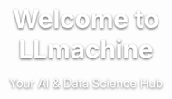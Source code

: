 <!-- Hero Section with Static Image --><section id="hero" class="fade-in">  <div class="hero-image" style="background-image: url('{{ '/assets/images/home-hero.jpg' | relative_url }}'); background-size: cover; background-position: center; height: 100vh; display: flex; align-items: center; justify-content: center;">    <div class="hero-text" style="text-align: center; color: #fff; text-shadow: 0 2px 4px rgba(0,0,0,0.6);">      <h1 style="font-size: 2.8rem; margin-bottom: 10px;">Welcome to LLmachine</h1>      <p style="font-size: 1.3rem;">Your AI & Data Science Hub</p>    </div>  </div></section><!-- 🌐 Global Data Growth Chart --><section id="data-growth" style="padding: 60px 20px; background-color: #1f1f1f; color: #fff; text-align: center;">  <h2 style="color: #4CAF50;">🌍 Global Data Created Per Year</h2>  <p style="color: #ccc;">Estimated amount of new data created worldwide each year (in zettabytes)</p>  <canvas id="dataChart" width="600" height="300" style="max-width: 100%; margin: auto;"></canvas></section><!-- Chart.js CDN --><script src="https://cdn.jsdelivr.net/npm/chart.js"></script><script>  const ctx = document.getElementById('dataChart').getContext('2d');  const dataChart = new Chart(ctx, {    type: 'bar',    data: {      labels: ['2010', '2015', '2020', '2025 (est.)'],      datasets: [{        label: 'Data Created (ZB)',        data: [2, 12, 64, 180],        backgroundColor: 'rgba(76, 175, 80, 0.7)',        borderColor: 'rgba(76, 175, 80, 1)',        borderWidth: 1,        borderRadius: 5      }]    },    options: {      scales: {        y: {          beginAtZero: true,          ticks: { color: '#fff' },          grid: { color: '#444' }        },        x: {          ticks: { color: '#fff' },          grid: { color: '#444' }        }      },      plugins: {        legend: {          labels: { color: '#fff' }        }      }    }  });</script><!-- Live Info Section --><section id="live-info" style="padding: 40px 20px; background-color: #1f1f1f; color: #fff; text-align: center;">  <h2 style="color: #4CAF50;">🕒 Live Info</h2>  <p id="current-time" style="font-size: 1.4em; margin: 10px 0;">Loading time...</p>  <p id="weather" style="font-size: 1.2em; color: #ccc;">Loading weather...</p></section>  <!-- Email Subscription Section --><section id="subscribe" class="fade-in" style="text-align: center; background-color: #1f1f1f; color: #fff; padding: 50px 20px;">  <h2 style="color: #4CAF50;">Stay Updated</h2>  <form action="https://formspree.io/f/mjvnnkaj" method="POST" class="subscribe-form" style="max-width: 500px; margin: auto;">    <input type="email" name="email" placeholder="Enter your email" required style="padding: 10px; width: 80%; max-width: 300px; border-radius: 5px; margin-bottom: 10px; border: none;">    <br>    <button type="submit" style="padding: 10px 20px; background-color: #4CAF50; color: white; border: none; border-radius: 5px;">Subscribe</button>  </form></section><script>  function updateTime() {    const now = new Date();    document.getElementById("current-time").textContent = now.toLocaleString(undefined, {      weekday: 'long',      year: 'numeric',      month: 'long',      day: 'numeric',      hour: '2-digit',      minute: '2-digit',      second: '2-digit',    });  }  setInterval(updateTime, 1000);  updateTime();  fetch("https://api.open-meteo.com/v1/forecast?latitude=40.7&longitude=-74.0&current_weather=true")    .then(res => res.json())    .then(data => {      const temp = data.current_weather.temperature;      const wind = data.current_weather.windspeed;      document.getElementById("weather").textContent = `🌤️ Temp: ${temp}°C • Wind: ${wind} km/h`;    })    .catch(() => {      document.getElementById("weather").textContent = "Unable to fetch weather data.";    });</script><!-- Hero Section with Static Image --><section id="hero" class="fade-in">  <div class="hero-image" style="background-image: url('{{ '/assets/images/home-hero.jpg' | relative_url }}'); background-size: cover; background-position: center; height: 100vh; display: flex; align-items: center; justify-content: center;">    <div class="hero-text" style="text-align: center; color: #fff; text-shadow: 0 2px 4px rgba(0,0,0,0.6);">      <h1 style="font-size: 2.8rem; margin-bottom: 10px;">Welcome to LLmachine</h1>      <p style="font-size: 1.3rem;">Your AI & Data Science Hub</p>    </div>  </div></section>